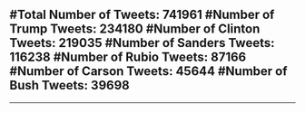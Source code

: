 #Total Number of Tweets: 741961 
#Number of Trump Tweets: 234180
#Number of Clinton Tweets: 219035
#Number of Sanders Tweets: 116238
#Number of Rubio Tweets: 87166
#Number of Carson Tweets: 45644
#Number of Bush Tweets: 39698
---
---
